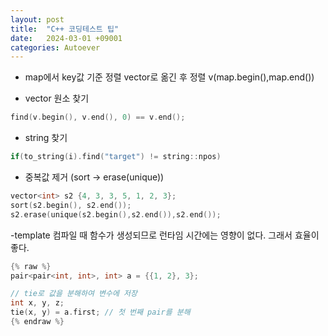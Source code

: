 ```yaml
---
layout: post
title:  "C++ 코딩테스트 팁"
date:   2024-03-01 +09001
categories: Autoever
---
```


- map에서 key값 기준 정렬
 vector로 옮긴 후 정렬 v(map.begin(),map.end())

- vector 원소 찾기
``` c
find(v.begin(), v.end(), 0) == v.end();
``` 
- string 찾기
```c
if(to_string(i).find("target") != string::npos)
```


- 중복값 제거 (sort -> erase(unique))
``` c
vector<int> s2 {4, 3, 3, 5, 1, 2, 3};
sort(s2.begin(), s2.end());
s2.erase(unique(s2.begin(),s2.end()),s2.end());
```

-template
컴파일 때 함수가 생성되므로 런타임 시간에는 영향이 없다. 그래서 효율이 좋다.
``` c
{% raw %}
pair<pair<int, int>, int> a = {{1, 2}, 3};

// tie로 값을 분해하여 변수에 저장
int x, y, z;
tie(x, y) = a.first; // 첫 번째 pair를 분해
{% endraw %}
```

